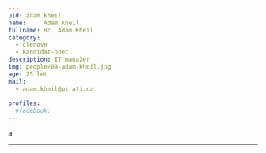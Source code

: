 ```yaml
---
uid: adam.kheil
name:     Adam Kheil
fullname: Bc. Adam Kheil
category:
  - clenove
  - kandidat-obec
description: IT manažer
img: people/09-adam-kheil.jpg
age: 25 let
mail:
  - adam.kheil@pirati.cz
 
profiles:
  #facebook: 
---
```


a


---